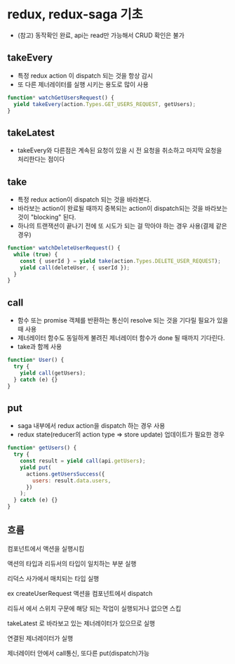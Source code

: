 # redux, redux-saga 기초

- (참고) 동작확인 완료, api는 read만 가능해서 CRUD 확인은 불가

## takeEvery

- 특정 redux action 이 dispatch 되는 것을 항상 감시
- 또 다른 제너레이터를 실행 시키는 용도로 많이 사용

```javascript
function* watchGetUsersRequest() {
  yield takeEvery(action.Types.GET_USERS_REQUEST, getUsers);
}
```

## takeLatest

- takeEvery와 다른점은 계속된 요청이 있을 시 전 요청을 취소하고 마지막 요청을 처리한다는 점이다

## take

- 특정 redux action이 dispatch 되는 것을 바라본다.
- 바라보는 action이 완료될 때까지 중복되는 action이 dispatch되는 것을 바라보는 것이 "blocking" 된다.
- 하나의 트랜잭션이 끝나기 전에 또 시도가 되는 걸 막아야 하는 경우 사용(결제 같은 경우)

```javascript
function* watchDeleteUserRequest() {
  while (true) {
    const { userId } = yield take(action.Types.DELETE_USER_REQUEST);
    yield call(deleteUser, { userId });
  }
}
```

## call

- 함수 또는 promise 객체를 반환하는 통신이 resolve 되는 것을 기다릴 필요가 있을 때 사용
- 제너레이터 함수도 동일하게 불려진 제너레이터 함수가 done 될 때까지 기다린다.
- take과 함께 사용

```javascript
function* User() {
  try {
    yield call(getUsers);
  } catch (e) {}
}
```

## put

- saga 내부에서 redux action을 dispatch 하는 경우 사용
- redux state(reducer의 action type => store update) 업데이트가 필요한 경우

```javascript
function* getUsers() {
  try {
    const result = yield call(api.getUsers);
    yield put(
      actions.getUsersSuccess({
        users: result.data.users,
      })
    );
  } catch (e) {}
}
```

## 흐름

컴포넌트에서
액션을 실행시킴

액션의 타입과
리듀서의 타입이 일치하는 부분 실행

리덕스 사가에서 매치되는 타입 실행

ex
createUserRequest 액션을
컴포넌트에서 dispatch

리듀서 에서 스위치 구문에 해당 되는
작업이 실행되거나 없으면 스킵

takeLatest 로 바라보고 있는 제너레이터가
있으므로 실행

연결된 제너레이터가 실행

제너레이터 안에서
call통신, 또다른 put(dispatch)가능
